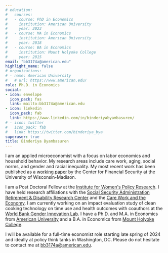 ```yaml
---
# education:
#   courses:
#   - course: PhD in Economics
#     institution: American University
#     year: 2023
#   - course: MA in Economics
#     institution: American University
#     year: 2018
#   - course: BA in Economics
#     institution: Mount Holyoke College
#     year: 2015
email: "bb3174a@american.edu"
highlight_name: false
# organizations:
# - name: American University
#   # url: https://www.american.edu/
role: Ph.D. in Economics
social:
- icon: envelope
  icon_pack: fas
  link: mailto:bb3174a@american.edu
- icon: linkedin
  icon_pack: fab
  link: https://www.linkedin.com/in/binderiyabyambasuren/
# - icon: twitter
#   icon_pack: fab
#   link: https://twitter.com/binderiya_bya
superuser: true
title: Binderiya Byambasuren
---
```


I am an applied microeconomist with a focus on labor economics and household behavior. My research areas include care work, aging, social norms, and gender and racial inequality. My most recent work has been published as a [working paper](https://cfsrdrc.wisc.edu/project/jsit22-05) by the Center for Financial Security at the University of Wisconsin-Madison.

I am a Post Doctoral Fellow at the [Institute for Women's Policy Research](https://iwpr.org/). I have held research affiliations with the [Social Security Administration Retirement & Disability Research Center](https://cfs.wisc.edu/) and the [Care Work and the Economy](https://research.american.edu/careworkeconomy/). I am currently working on an impact evaluation study of clean cooking technology on time use and health outcomes with coauthors at the [World Bank Gender Innovation Lab](https://www.worldbank.org/en/programs/east-asia-and-pacific-gender-innovation-lab). I have a Ph.D. and M.A. in Economics from [American University](https://www.american.edu/) and a B.A. in Economics from [Mount Holyoke College](https://www.mtholyoke.edu/).

I will be available for a full-time economist role starting late spring of 2024 and ideally at policy think tanks in Washington, DC. Please do not hesitate to contact me at bb3174a@american.edu.


